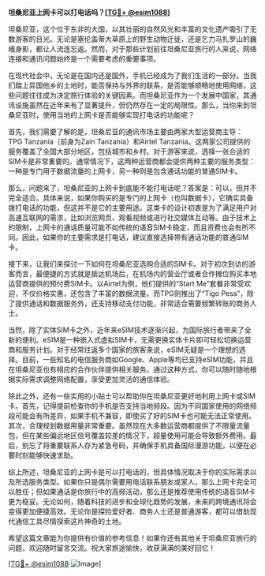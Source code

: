 **坦桑尼亚上网卡可以打电话吗？[[TG💪+ @esim1088](https://t.me/s/esim1088)]**

坦桑尼亚，这个位于东非的大国，以其壮丽的自然风光和丰富的文化遗产吸引了无数游客的目光。无论是塞伦盖蒂大草原上的野生动物迁徙，还是乞力马扎罗山的巍峨身影，都让人流连忘返。然而，对于那些计划前往坦桑尼亚旅行的人来说，网络连接和通讯问题始终是一个需要考虑的重要事项。

在现代社会中，无论是在国内还是国外，手机已经成为了我们生活的一部分。当我们踏上异国他乡的土地时，能否保持与外界的联系，是否能够顺畅地使用网络，这些问题往往成为决定旅行体验的关键因素。而坦桑尼亚作为一个发展中国家，其通讯设施虽然在近年来有了显著提升，但仍然存在一定的局限性。那么，当你来到坦桑尼亚时，使用当地的上网卡是否能够实现打电话的功能呢？

首先，我们需要了解的是，坦桑尼亚的通讯市场主要由两家大型运营商主导：TPG Tanzania（前身为Zain Tanzania）和Airtel Tanzania。这两家公司提供的服务覆盖了全国大部分地区，包括城市和乡村。对于游客来说，选择一张合适的SIM卡是非常重要的。通常情况下，这两种运营商都会提供两种主要的服务类型：一种是专门用于数据流量的上网卡，另一种则是包含通话功能的普通SIM卡。

那么，问题来了，坦桑尼亚的上网卡到底能不能打电话呢？答案是：可以，但并不完全适合。具体来说，如果你购买的是专门的上网卡（也叫数据卡），它确实具备拨打电话的功能，但这并不是它的主要用途。这类卡的设计初衷是为了满足用户对高速互联网的需求，比如浏览网页、观看视频或进行社交媒体互动等。由于技术上的限制，上网卡的通话质量可能不如传统的语音SIM卡稳定，而且资费也会有所不同。因此，如果你的主要需求是打电话，建议直接选择带有通话功能的普通SIM卡。

接下来，让我们来探讨一下如何在坦桑尼亚选购合适的SIM卡。对于初次到访的游客而言，最便捷的方式就是抵达机场后，在机场内的营业厅或者合作摊位购买本地运营商提供的预付费SIM卡。以Airtel为例，他们提供的“Start Me”套餐非常受欢迎，不仅价格实惠，还包含了丰富的数据流量。而TPG则推出了“Tigo Pesa”，除了提供通话和数据服务外，还支持移动支付功能，非常适合需要频繁转账的商务人士。

当然，除了实体SIM卡之外，近年来eSIM技术逐渐兴起，为国际旅行者带来了全新的便利。eSIM是一种嵌入式虚拟SIM卡，无需更换实体卡片即可轻松切换运营商和服务计划。对于经常往返多个国家的旅客来说，eSIM无疑是一个理想的选择。目前，一些知名的电信服务商如Google、Apple等均已支持eSIM功能，并且在坦桑尼亚也有相应的合作伙伴提供相关服务。通过这种方式，你可以随时随地根据实际需求调整网络配置，享受更加灵活的通信体验。

除此之外，还有一些实用的小贴士可以帮助你在坦桑尼亚更好地利用上网卡或SIM卡。首先，记得提前检查你的手机是否支持当地频段。因为不同国家使用的网络频段可能会有所差异，如果手机不兼容，即使买了好的SIM卡也可能无法正常使用。其次，合理规划数据用量非常重要。虽然现在大多数运营商都提供了不限量流量包，但在某些偏远地区信号覆盖较差的情况下，超量使用可能会导致额外费用。最后，别忘了将重要联系人存为紧急号码，并确保手机具备国际漫游功能，以便在必要时刻能够快速求助。

综上所述，坦桑尼亚的上网卡是可以打电话的，但具体情况取决于你的实际需求以及所选服务类型。如果你只是偶尔需要用电话联系朋友或家人，那么上网卡完全可以胜任；但如果通话是你旅行中的高频活动，那么还是推荐使用传统的语音SIM卡更为稳妥。无论如何，随着科技的进步和全球化趋势的发展，未来的跨境通讯将会变得更加便捷高效。无论你是探险爱好者、商务人士还是普通游客，都可以借助现代通信工具尽情探索这片神奇的土地。

希望这篇文章能为你提供有价值的参考信息！如果你还有其他关于坦桑尼亚旅行的问题，欢迎随时留言交流。祝大家旅途愉快，收获满满的美好回忆！

[[TG💪+ @esim1088](https://t.me/s/esim1088) ![Image](https://i.postimg.cc/4NQfJmqS/Snipaste-2025-05-13-00-14-12.png)]
